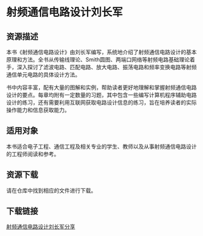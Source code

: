 # 射频通信电路设计刘长军

## 资源描述

本书《射频通信电路设计》由刘长军编写，系统地介绍了射频通信电路设计的基本原理和方法。全书从传输线理论、Smith圆图、两端口网络等射频电路基础理论着手，深入探讨了滤波电路、匹配电路、放大电路、振荡电路和频率变换电路等射频通信单元电路的具体设计方法。

书中内容丰富，配有大量的图解和实例，帮助读者更好地理解和掌握射频通信电路设计的要点。每章均附有一定数量的习题，其中包含一些编写计算机程序辅助电路设计的练习，还有需要利用互联网获取电路设计信息的练习，旨在培养读者的实际操作能力和信息获取能力。

## 适用对象

本书适合电子工程、通信工程及相关专业的学生、教师以及从事射频通信电路设计的工程师阅读和参考。

## 资源下载

请在仓库中找到相应的文件进行下载。

## 下载链接

[射频通信电路设计刘长军分享](https://pan.quark.cn/s/aeee92433bd0)